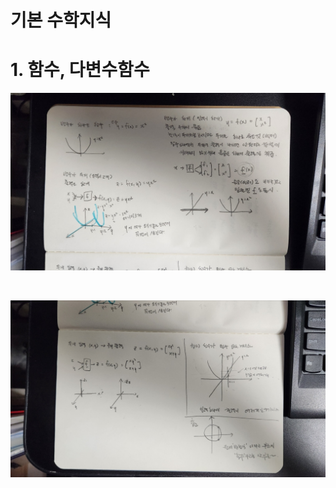 # 기본 수학지식

# 1. 함수, 다변수함수

![](./img/0-math-basic/1-function-multi-var-function/1.png)

<br/>



![](./img/0-math-basic/1-function-multi-var-function/2.png)